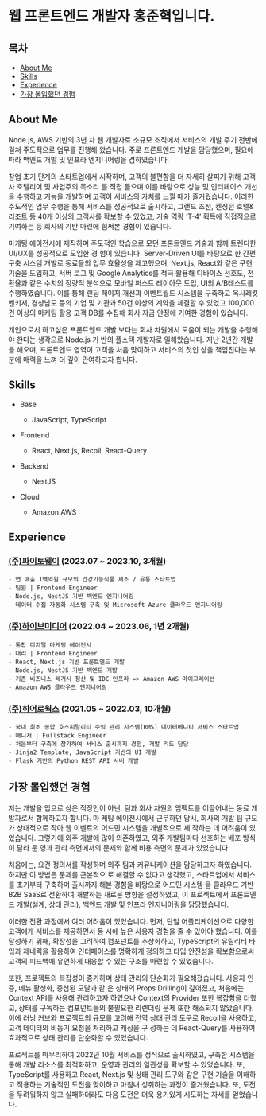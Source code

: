 # 웹 프론트엔드 개발자 홍준혁입니다.

## 목차

- [About Me](#About-Me)
- [Skills](#Skills)
- [Experience](#Experience)
- [가장 몰입했던 경험](#가장-몰입했던-경험)

## About Me

Node.js, AWS 기반의 3년 차 웹 개발자로 소규모 조직에서 서비스의 개발 주기 전반에 걸쳐 주도적으로 업무를 진행해 왔습니다. 주로 프론트엔드 개발을 담당했으며, 필요에 따라 백엔드 개발 및 인프라 엔지니어링을 겸하였습니다.

창업 초기 단계의 스타트업에서 시작하며, 고객의 불편함을 더 자세히 살피기 위해 고객사 호텔리어 및 사업주의 목소리 를 직접 들으며 이를 바탕으로 성능 및 인터페이스 개선을 수행하고 기능을 개발하며 고객이 서비스의 가치를 느낄 때가 즐거웠습니다. 이러한 주도적인 업무 수행을 통해 서비스를 성공적으로 출시하고, 그랜드 조선, 켄싱턴 호텔&리조트 등 40개 이상의 고객사를 확보할 수 있었고, 기술 역량 ‘T-4’ 획득에 직접적으로 기여하는 등 회사의 기반 마련에 힘써본 경험이 있습니다.

마케팅 에이전시에 재직하며 주도적인 학습으로 모던 프론트엔드 기술과 함께 트렌디한 UI/UX를 성공적으로 도입한 경 험이 있습니다. Server-Driven UI를 바탕으로 한 간편 구축 시스템 개발로 동료들의 업무 효율성을 제고했으며, Next.js, React와 같은 구현 기술을 도입하고, 서버 로그 및 Google Analytics를 적극 활용해 디바이스 선호도, 전환율과 같은 수치의 정량적 분석으로 모바일 퍼스트 레이아웃 도입, UI의 A/B테스트를 수행하였습니다. 이를 통해 랜딩 페이지 개선과 이벤트월드 시스템을 구축하고 옥시레킷벤키저, 경상남도 등의 기업 및 기관과 50건 이상의 계약을 체결할 수 있었고 100,000건 이상의 마케팅 활용 고객 DB를 수집해 회사 자금 안정에 기여한 경험이 있습니다.

개인으로서 하고싶은 프론트엔드 개발 보다는 회사 차원에서 도움이 되는 개발을 수행해야 한다는 생각으로 Node.js 기 반의 풀스택 개발자로 일해왔습니다. 지난 2년간 개발을 해오며, 프론트엔드 영역이 고객을 처음 맞이하고 서비스의 첫인 상을 책임진다는 부분에 매력을 느껴 더 깊이 관여하고자 합니다.

## Skills

- Base
  - JavaScript, TypeScript

- Frontend
  - React, Next.js, Recoil, React-Query

- Backend
  - NestJS

- Cloud
  - Amazon AWS

## Experience

### [(주)파이토웨이](https://www.phytoway.team/) (2023.07 ~ 2023.10, 3개월)
	- 연 매출 1백억원 규모의 건강기능식품 제조 / 유통 스타트업
	- 팀원 | Frontend Engineer
	- Node.js, NestJS 기반 백엔드 엔지니어링
	- 데이터 수집 자동화 시스템 구축 및 Microsoft Azure 클라우드 엔지니어링

### [(주)하이브미디어](http://hivemedia.co.kr/) (2022.04 ~ 2023.06, 1년 2개월)
	- 통합 디지털 마케팅 에이전시
	- 대리 | Frontend Engineer
	- React, Next.js 기반 프론트엔드 개발
	- Node.js, NestJS 기반 백엔드 개발
	- 기존 비즈니스 레거시 청산 및 IDC 인프라 => Amazon AWS 마이그레이션
	- Amazon AWS 클라우드 엔지니어링

### [(주)히어로웍스](https://www.heroworks.co.kr) (2021.05 ~ 2022.03, 10개월)
	- 국내 최초 종합 호스피탈리티 수익 관리 시스템(RMS) 데이터메니티 서비스 스타트업
	- 매니저 | Fullstack Engineer
	- 처음부터 구축에 참가하여 서비스 출시까지 경험, 개발 리드 담당
	- Jinja2 Template, JavaScript 기반의 UI 개발
	- Flask 기반의 Python REST API 서버 개발

## 가장 몰입했던 경험

저는 개발을 업으로 삼은 직장인이 아닌, 팀과 회사 차원의 임팩트를 이끌어내는 동료 개발자로서 함께하고자 합니다. 마 케팅 에이전시에서 근무하던 당시, 회사의 개발 팀 규모가 상대적으로 작아 웹 이벤트의 어드민 시스템을 개별적으로 제 작하는 데 어려움이 있었습니다. 그렇기에 외주 개발에 많이 의존하였고, 외주 개발팀마다 선호하는 배포 방식이 달라 운 영과 관리 측면에서의 문제와 함께 비용 측면의 문제가 있었습니다.

처음에는, 요건 정의서를 작성하며 외주 팀과 커뮤니케이션을 담당하고자 하였습니다. 하지만 이 방법은 문제를 근본적으 로 해결할 수 없다고 생각했고, 스타트업에서 서비스를 초기부터 구축하며 출시까지 해본 경험을 바탕으로 어드민 시스템 을 클라우드 기반 B2B SaaS로 전환하여 개발하는 새로운 방향을 설정하였고, 이 프로젝트에서 프론트엔드 개발(설계, 상태 관리), 백엔드 개발 및 인프라 엔지니어링을 담당했습니다.

이러한 전환 과정에서 여러 어려움이 있었습니다. 먼저, 단일 어플리케이션으로 다양한 고객에게 서비스를 제공하면서 동 시에 높은 사용자 경험을 줄 수 있어야 했습니다. 이를 달성하기 위해, 확장성을 고려하여 컴포넌트를 추상화하고, TypeScript의 유틸리티 타입과 제네릭을 활용하여 인터페이스를 명확하게 정의하고 타입 안전성을 확보함으로써 고객의 피드백에 유연하게 대응할 수 있는 구조를 마련할 수 있었습니다.

또한, 프로젝트의 복잡성이 증가하며 상태 관리의 단순화가 필요해졌습니다. 사용자 인증, 메뉴 활성화, 중첩된 모달과 같 은 상태의 Props Drilling이 깊어졌고, 처음에는 Context API를 사용해 관리하고자 하였으나 Context의 Provider 또한 복잡함을 더했고, 상태를 구독하는 컴포넌트들의 불필요한 리렌더링 문제 또한 해소되지 않았습니다. 이에 러닝 커브와 프로젝트의 규모를 고려해 전역 상태 관리 도구로 Recoil을 사용하고, 고객 데이터의 비동기 요청을 처리하고 캐싱을 구 성하는 데 React-Query를 사용하여 효과적으로 상태 관리를 단순화할 수 있었습니다.

프로젝트를 마무리하여 2022년 10월 서비스를 정식으로 출시하였고, 구축한 시스템을 통해 개발 리소스를 최적화하고, 운영과 관리의 일관성을 확보할 수 있었습니다. 또, TypeScript를 사용하고 React, Next.js 및 상태 관리 도구와 같은 구현 기술을 이해하고 적용하는 기술적인 도전을 맞이하고 마침내 성취하는 과정이 즐거웠습니다. 또, 도전을 두려워하지 않고 실패하더라도 다음 도전은 더욱 용기있게 시도하는 자세를 얻었습니다.